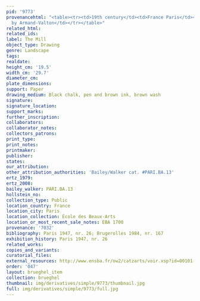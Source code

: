 ```yaml
---
pid: '9773'
provenancehtml: "<table><tr><td>19th century</td><td>France Paris</td><td>Donated
  by Armand-Valton</td></tr></table>"
related_html:
related_ids:
label: The Mill
object_type: Drawing
genre: Landscape
tags:
realdate:
height_cm: '19.5'
width_cm: '29.7'
diameter_cm:
plate_dimensions:
support: Paper
drawing_medium: Black chalk, pen and brown ink, brown wash
signature:
signature_location:
support_marks:
further_inscription:
collaborators:
collaborator_notes:
collectors_patrons:
print_type:
print_notes:
printmaker:
publisher:
states:
our_attribution:
other_attribution_authorities: 'Bailey/Walker cat. #PARI.BA.13'
ertz_1979:
ertz_2008:
bailey_walker: PARI.BA.13
hollstein_no:
collection_type: Public
location_country: France
location_city: Paris
location_collection: École des Beaux-Arts
location_or_most_recent_sale_notes: EBA 1700
provenance: '7032'
bibliography: Paris 1947, nr. 26; Brugerolles 1984, nr. 167
exhibition_history: Paris 1947, nr. 26
related_works:
copies_and_variants:
curatorial_files:
external_resources: http://www.ensba.fr/ow2/catzarts/voir.xsp?id=00101-24834&qid=sdx_q3&n=1&sf=&e=
order: '047'
layout: brueghel_item
collection: brueghel
thumbnail: img/derivatives/simple/9773/thumbnail.jpg
full: img/derivatives/simple/9773/full.jpg
---
```

